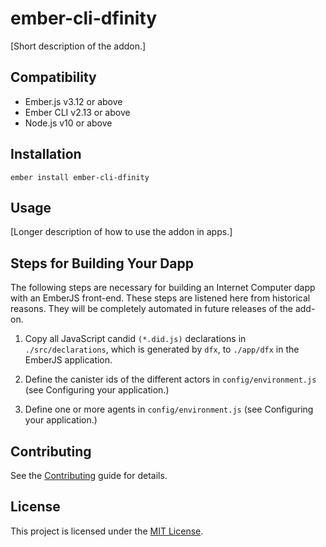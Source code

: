 ember-cli-dfinity
==============================================================================

[Short description of the addon.]


Compatibility
------------------------------------------------------------------------------

* Ember.js v3.12 or above
* Ember CLI v2.13 or above
* Node.js v10 or above


Installation
------------------------------------------------------------------------------

```
ember install ember-cli-dfinity
```


Usage
------------------------------------------------------------------------------

[Longer description of how to use the addon in apps.]

Steps for Building Your Dapp
------------------------------------------------------------------------------

The following steps are necessary for building an Internet Computer dapp with 
an EmberJS front-end. These steps are listened here from historical reasons. They
will be completely automated in future releases of the add-on.

1. Copy all JavaScript candid `(*.did.js)` declarations in `./src/declarations`, which 
   is generated by `dfx`, to `./app/dfx` in the EmberJS application.

2. Define the canister ids of the different actors in `config/environment.js` (see 
   Configuring your application.)

3. Define one or more agents in `config/environment.js` (see Configuring your application.)


Contributing
------------------------------------------------------------------------------

See the [Contributing](CONTRIBUTING.md) guide for details.


License
------------------------------------------------------------------------------

This project is licensed under the [MIT License](LICENSE.md).
